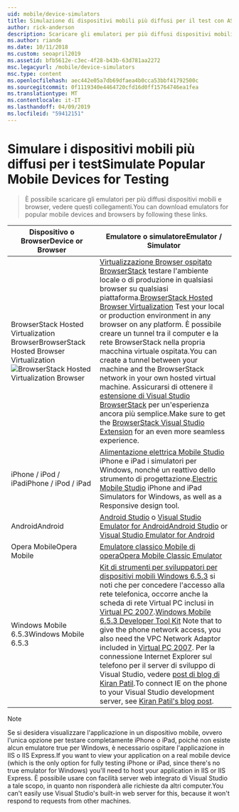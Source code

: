 ```yaml
---
uid: mobile/device-simulators
title: Simulazione di dispositivi mobili più diffusi per il test con ASP.NET | Microsoft Docs
author: rick-anderson
description: Scaricare gli emulatori per più diffusi dispositivi mobili e browser per eseguire il test con l'applicazione ASP.NET. Include un iPhone, Android, BrowserStack e altro ancora.
ms.author: riande
ms.date: 10/11/2018
ms.custom: seoapril2019
ms.assetid: bfb5612e-c3ec-4f28-b43b-63d781aa2272
msc.legacyurl: /mobile/device-simulators
msc.type: content
ms.openlocfilehash: aec442e05a7db69dfaea4b0cca53bbf41792500c
ms.sourcegitcommit: 0f1119340e4464720cfd16d0ff15764746ea1fea
ms.translationtype: MT
ms.contentlocale: it-IT
ms.lasthandoff: 04/09/2019
ms.locfileid: "59412151"
---
```

# <a name="simulate-popular-mobile-devices-for-testing"></a><span data-ttu-id="b705d-104">Simulare i dispositivi mobili più diffusi per i test</span><span class="sxs-lookup"><span data-stu-id="b705d-104">Simulate Popular Mobile Devices for Testing</span></span>

> <span data-ttu-id="b705d-105">È possibile scaricare gli emulatori per più diffusi dispositivi mobili e browser, vedere questi collegamenti.</span><span class="sxs-lookup"><span data-stu-id="b705d-105">You can download emulators for popular mobile devices and browsers by following these links.</span></span>

| <span data-ttu-id="b705d-106">Dispositivo o Browser</span><span class="sxs-lookup"><span data-stu-id="b705d-106">Device or Browser</span></span> | <span data-ttu-id="b705d-107">Emulatore o simulatore</span><span class="sxs-lookup"><span data-stu-id="b705d-107">Emulator / Simulator</span></span> |
| --- | --- |
| <span data-ttu-id="b705d-108">BrowserStack Hosted Virtualization Browser</span><span class="sxs-lookup"><span data-stu-id="b705d-108">BrowserStack Hosted Browser Virtualization</span></span> ![BrowserStack Hosted Virtualization Browser](device-simulators/_static/image1.png) | <span data-ttu-id="b705d-110">[Virtualizzazione Browser ospitato BrowserStack](http://browserstack.com) testare l'ambiente locale o di produzione in qualsiasi browser su qualsiasi piattaforma.</span><span class="sxs-lookup"><span data-stu-id="b705d-110">[BrowserStack Hosted Browser Virtualization](http://browserstack.com) Test your local or production environment in any browser on any platform.</span></span> <span data-ttu-id="b705d-111">È possibile creare un tunnel tra il computer e la rete BrowserStack nella propria macchina virtuale ospitata.</span><span class="sxs-lookup"><span data-stu-id="b705d-111">You can create a tunnel between your machine and the BrowserStack network in your own hosted virtual machine.</span></span> <span data-ttu-id="b705d-112">Assicurarsi di ottenere il [estensione di Visual Studio BrowserStack](https://marketplace.visualstudio.com/items?itemName=browserstackcom.BrowserStack) per un'esperienza ancora più semplice.</span><span class="sxs-lookup"><span data-stu-id="b705d-112">Make sure to get the [BrowserStack Visual Studio Extension](https://marketplace.visualstudio.com/items?itemName=browserstackcom.BrowserStack) for an even more seamless experience.</span></span> |
| <span data-ttu-id="b705d-113">iPhone / iPod / iPad</span><span class="sxs-lookup"><span data-stu-id="b705d-113">iPhone / iPod / iPad</span></span> | <span data-ttu-id="b705d-114">[Alimentazione elettrica Mobile Studio](http://www.electricplum.com/studio.aspx) iPhone e iPad i simulatori per Windows, nonché un reattivo dello strumento di progettazione.</span><span class="sxs-lookup"><span data-stu-id="b705d-114">[Electric Mobile Studio](http://www.electricplum.com/studio.aspx) iPhone and iPad Simulators for Windows, as well as a Responsive design tool.</span></span> |
| <span data-ttu-id="b705d-115">Android</span><span class="sxs-lookup"><span data-stu-id="b705d-115">Android</span></span> | <span data-ttu-id="b705d-116">[Android Studio](https://developer.android.com/studio/) o [Visual Studio Emulator for Android](https://visualstudio.microsoft.com/vs/msft-android-emulator/)</span><span class="sxs-lookup"><span data-stu-id="b705d-116">[Android Studio](https://developer.android.com/studio/) or [Visual Studio Emulator for Android](https://visualstudio.microsoft.com/vs/msft-android-emulator/)</span></span> |
| <span data-ttu-id="b705d-117">Opera Mobile</span><span class="sxs-lookup"><span data-stu-id="b705d-117">Opera Mobile</span></span> | [<span data-ttu-id="b705d-118">Emulatore classico Mobile di opera</span><span class="sxs-lookup"><span data-stu-id="b705d-118">Opera Mobile Classic Emulator</span></span>](https://www.opera.com/developer/mobile-emulator) |
| <span data-ttu-id="b705d-119">Windows Mobile 6.5.3</span><span class="sxs-lookup"><span data-stu-id="b705d-119">Windows Mobile 6.5.3</span></span> | <span data-ttu-id="b705d-120">[Kit di strumenti per sviluppatori per dispositivi mobili Windows 6.5.3](https://www.microsoft.com/downloads/en/details.aspx?FamilyID=c0213f68-2e01-4e5c-a8b2-35e081dcf1ca&amp;displaylang=en) si noti che per concedere l'accesso alla rete telefonica, occorre anche la scheda di rete Virtual PC inclusi in [Virtual PC 2007](https://www.microsoft.com/downloads/en/details.aspx?FamilyID=04d26402-3199-48a3-afa2-2dc0b40a73b6&amp;DisplayLang=en).</span><span class="sxs-lookup"><span data-stu-id="b705d-120">[Windows Mobile 6.5.3 Developer Tool Kit](https://www.microsoft.com/downloads/en/details.aspx?FamilyID=c0213f68-2e01-4e5c-a8b2-35e081dcf1ca&amp;displaylang=en) Note that to give the phone network access, you also need the VPC Network Adaptor included in [Virtual PC 2007](https://www.microsoft.com/downloads/en/details.aspx?FamilyID=04d26402-3199-48a3-afa2-2dc0b40a73b6&amp;DisplayLang=en).</span></span> <span data-ttu-id="b705d-121">Per la connessione Internet Explorer sul telefono per il server di sviluppo di Visual Studio, vedere [post di blog di Kiran Patil](http://kiranpatils.wordpress.com/2009/11/19/access-internetlocal-website-from-your-windows-mobile-device-emulators/).</span><span class="sxs-lookup"><span data-stu-id="b705d-121">To connect IE on the phone to your Visual Studio development server, see [Kiran Patil's blog post](http://kiranpatils.wordpress.com/2009/11/19/access-internetlocal-website-from-your-windows-mobile-device-emulators/).</span></span> |

> [!NOTE]
> <span data-ttu-id="b705d-122">Se si desidera visualizzare l'applicazione in un dispositivo mobile, ovvero l'unica opzione per testare completamente iPhone o iPad, poiché non esiste alcun emulatore true per Windows, è necessario ospitare l'applicazione in IIS o IIS Express.</span><span class="sxs-lookup"><span data-stu-id="b705d-122">If you want to view your application on a real mobile device (which is the only option for fully testing iPhone or iPad, since there's no true emulator for Windows) you'll need to host your application in IIS or IIS Express.</span></span> <span data-ttu-id="b705d-123">È possibile usare con facilità server web integrato di Visual Studio a tale scopo, in quanto non risponderà alle richieste da altri computer.</span><span class="sxs-lookup"><span data-stu-id="b705d-123">You can't easily use Visual Studio's built-in web server for this, because it won't respond to requests from other machines.</span></span>
